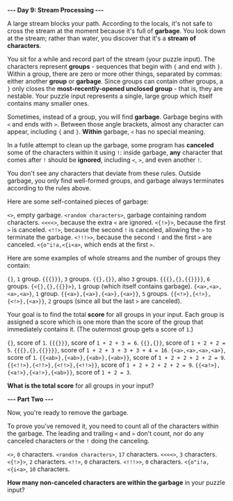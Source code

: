 **--- Day 9: Stream Processing ---**

A large stream blocks your path. According to the locals, it's not safe to cross the stream at the moment because it's full of **garbage**. You look down at the stream; rather than water, you discover that it's a **stream of characters**.

You sit for a while and record part of the stream (your puzzle input). The characters represent **groups** - sequences that begin with `{` and end with `}`. Within a group, there are zero or more other things, separated by commas: either another **group** or **garbage**. Since groups can contain other groups, a `}` only closes the **most-recently-opened unclosed group** - that is, they are nestable. Your puzzle input represents a single, large group which itself contains many smaller ones.

Sometimes, instead of a group, you will find **garbage**. Garbage begins with `<` and ends with `>`. Between those angle brackets, almost any character can appear, including `{` and `}`. **Within** garbage, `<` has no special meaning.

In a futile attempt to clean up the garbage, some program has **canceled** some of the characters within it using `!`: inside garbage, **any** character that comes after `!` should be **ignored**, including `<`, `>`, and even another `!`.

You don't see any characters that deviate from these rules. Outside garbage, you only find well-formed groups, and garbage always terminates according to the rules above.

Here are some self-contained pieces of garbage:

`<>`, empty garbage.
`<random characters>`, garbage containing random characters.
`<<<<>`, because the extra `<` are ignored.
`<{!>}>`, because the first `>` is canceled.
`<!!>`, because the second `!` is canceled, allowing the `>` to terminate the garbage.
`<!!!>>`, because the second `!` and the first `>` are canceled.
`<{o"i!a,<{i<a>`, which ends at the first `>`.

Here are some examples of whole streams and the number of groups they contain:

`{}`, `1` group.
`{{{}}}`, `3` groups.
`{{},{}}`, also `3` groups.
`{{{},{},{{}}}}`, `6` groups.
`{<{},{},{{}}>}`, `1` group (which itself contains garbage).
`{<a>,<a>,<a>,<a>}`, `1` group.
`{{<a>},{<a>},{<a>},{<a>}}`, `5` groups.
`{{<!>},{<!>},{<!>},{<a>}}`, `2` groups (since all but the last `>` are canceled).

Your goal is to find the total **score** for all groups in your input. Each group is assigned a score which is one more than the score of the group that immediately contains it. (The outermost group gets a score of `1`.)

`{}`, score of `1`.
`{{{}}}`, score of `1 + 2 + 3 = 6`.
`{{},{}}`, score of `1 + 2 + 2 = 5`.
`{{{},{},{{}}}}`, score of `1 + 2 + 3 + 3 + 3 + 4 = 16`.
`{<a>,<a>,<a>,<a>}`, score of `1`.
`{{<ab>},{<ab>},{<ab>},{<ab>}}`, score of `1 + 2 + 2 + 2 + 2 = 9`.
`{{<!!>},{<!!>},{<!!>},{<!!>}}`, score of `1 + 2 + 2 + 2 + 2 = 9`.
`{{<a!>},{<a!>},{<a!>},{<ab>}}`, score of `1 + 2 = 3`.

**What is the total score** for all groups in your input?

**--- Part Two ---**

Now, you're ready to remove the garbage.

To prove you've removed it, you need to count all of the characters within the garbage. The leading and trailing `<` and `>` don't count, nor do any canceled characters or the `!` doing the canceling.

`<>`, `0` characters.
`<random characters>`, `17` characters.
`<<<<>`, `3` characters.
`<{!>}>`, `2` characters.
`<!!>`, `0` characters.
`<!!!>>`, `0` characters.
`<{o"i!a,<{i<a>`, `10` characters.

**How many non-canceled characters are within the garbage** in your puzzle input?

